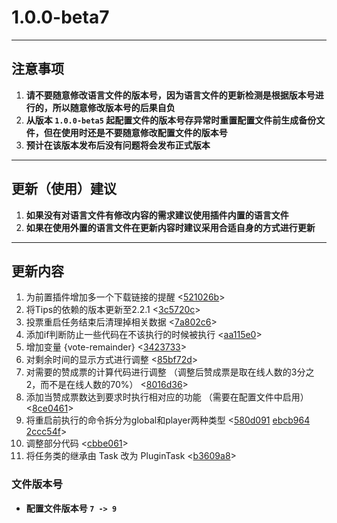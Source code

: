 # **1.0.0-beta7**
---
## **注意事项**
1. **请不要随意修改语言文件的版本号，因为语言文件的更新检测是根据版本号进行的，所以随意修改版本号的后果自负**
2. **从版本 `1.0.0-beta5` 起配置文件的版本号存异常时重置配置文件前生成备份文件，但在使用时还是不要随意修改配置文件的版本号**
3. **预计在该版本发布后没有问题将会发布正式版本**
---
## **更新（使用）建议**
1. **如果没有对语言文件有修改内容的需求建议使用插件内置的语言文件**
2. **如果在使用外置的语言文件在更新内容时建议采用合适自身的方式进行更新**
---
## **更新内容**
1. 为前置插件增加多一个下载链接的提醒 <[521026b](https://github.com/stevei5mc/AutoRestart/commit/521026b4c02bd5dca8d637f186a3306cc93a3beb)>
2. 将Tips的依赖的版本更新至2.2.1 <[3c5720c](https://github.com/stevei5mc/AutoRestart/commit/3c5720ce76cc86c2460b57c43ce0d7c52c95cd28)>
3. 投票重启任务结束后清理掉相关数据 <[7a802c6](https://github.com/stevei5mc/AutoRestart/commit/7a802c69d5d3bdc60cf7e6b68b07c74e432b264d)>
4. 添加if判断防止一些代码在不该执行的时候被执行 <[aa115e0](https://github.com/stevei5mc/AutoRestart/commit/aa115e07130859f28c5919b7c91d6d56f245ca45)>
5. 增加变量 {vote-remainder} <[3423733](https://github.com/stevei5mc/AutoRestart/commit/34237339d509be2714dd9d18ce057ecdde955665)>
6. 对剩余时间的显示方式进行调整 <[85bf72d](https://github.com/stevei5mc/AutoRestart/commit/85bf72db6b3f9457702a0a3662d838266200e838)>
7. 对需要的赞成票的计算代码进行调整 （调整后赞成票是取在线人数的3分之2，而不是在线人数的70%） <[8016d36](https://github.com/stevei5mc/AutoRestart/commit/8016d36efd7607a8ba359ff616d34a5e7af9c0d2)>
8. 添加当赞成票数达到要求时执行相对应的功能 （需要在配置文件中启用） <[8ce0461](https://github.com/stevei5mc/AutoRestart/commit/8ce046103af8c1f95c4a43f9f841bc6fd2f89595)>
9. 将重启前执行的命令拆分为global和player两种类型 <[580d091](https://github.com/stevei5mc/AutoRestart/commit/580d0913802658a944b8a8041a9af664962df359) [ebcb964](https://github.com/stevei5mc/AutoRestart/commit/ebcb964b91fd8a9afb980292e0715dd17ef70e23) [2ccc54f](https://github.com/stevei5mc/AutoRestart/commit/2ccc54f183225089f2864d4e20b643ecde8e9c29)>
10. 调整部分代码 <[cbbe061](https://github.com/stevei5mc/AutoRestart/commit/cbbe061840d94e8d98ea2754210fce27c52dcee5)>
11. 将任务类的继承由 Task 改为 PluginTask <[b3609a8](https://github.com/stevei5mc/AutoRestart/commit/b3609a855b144003f358eed1262d5742cba880a2)>

### **文件版本号**
- **配置文件版本号 `7 -> 9`**